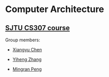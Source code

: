 # Computer Architecture

## [SJTU CS307 course](http://www.cs.sjtu.edu.cn/~shen-yy/cs359/)

Group members:

- [Xiangyu Chen](https://github.com/cxy1997)

- [Yiheng Zhang](https://github.com/StanwieCB)

- [Mingran Peng](https://github.com/Mickeypeng)
